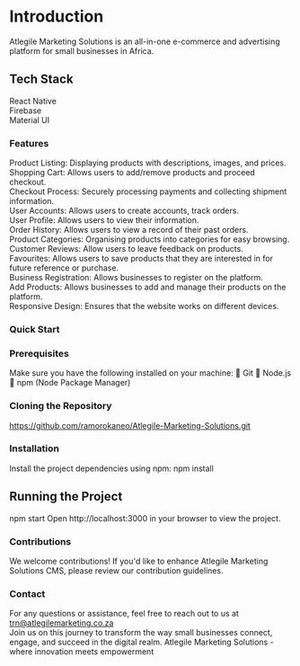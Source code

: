 # Introduction

Atlegile Marketing Solutions is an all-in-one e-commerce and advertising platform for small businesses in Africa.

## Tech Stack

React Native<br/>
Firebase<br/>
Material UI

### Features

Product Listing: Displaying products with descriptions, images, and prices. <br/>
Shopping Cart: Allows users to add/remove products and proceed checkout.<br/>
Checkout Process: Securely processing payments and collecting shipment information.<br/>
User Accounts: Allows users to create accounts, track orders.<br/>
User Profile: Allows users to view their information.<br/>
Order History: Allows users to view a record of their past orders.<br/>
Product Categories: Organising products into categories for easy browsing.<br/>
Customer Reviews: Allow users to leave feedback on products.<br/>
Favourites: Allows users to save products that they are interested in for future reference or
purchase.<br/>
Business Registration: Allows businesses to register on the platform.<br/>
Add Products: Allows businesses to add and manage their products on the platform.<br/>
Responsive Design: Ensures that the website works on different devices.

### Quick Start
### Prerequisites

Make sure you have the following installed on your machine:
 Git
 Node.js
 npm (Node Package Manager)

### Cloning the Repository

https://github.com/ramorokaneo/Atlegile-Marketing-Solutions.git
### Installation

Install the project dependencies using npm:
npm install

## Running the Project

npm start
Open http://localhost:3000 in your browser to view the project.

### Contributions

We welcome contributions! If you&#39;d like to enhance Atlegile Marketing Solutions CMS, please review
our contribution guidelines.

### Contact

For any questions or assistance, feel free to reach out to us at trn@atlegilemarketing.co.za <br/>
Join us on this journey to transform the way small businesses connect, engage, and succeed in the
digital realm. Atlegile Marketing Solutions - where innovation meets empowerment

